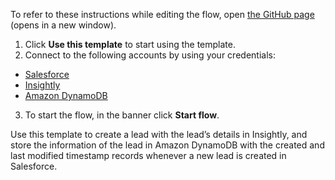 To refer to these instructions while editing the flow, open [the GitHub page](https://github.com/ot4i/app-connect-templates/blob/main/resources/markdown/Create%20lead%20in%20Insightly%20and%20store%20the%20details%20in%20Amazon%20DynamoDB%20whenever%20a%20new%20lead%20is%20created%20in%20Salesforce_instructions.md) (opens in a new window).

1.	Click **Use this template** to start using the template.
2.	Connect to the following accounts by using your credentials:
   - [Salesforce](https://ibm.biz/ach2salesforce) 
   - [Insightly](https://ibm.biz/acinsightly)
   - [Amazon DynamoDB](https://ibm.biz/acamzdynamodb) 
3.	To start the flow, in the banner click **Start flow**.

Use this template to create a lead with the lead’s details in Insightly, and store the information of the lead in Amazon DynamoDB with the created and last modified timestamp records whenever a new lead is created in Salesforce.

